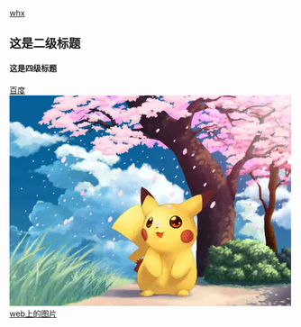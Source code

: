 [whx](whx.md)
## 这是二级标题
#### 这是四级标题
[百度](https://www.baidu.com/)</br>
![目录中的图片](whx.jpg)
[web上的图片](https://img2.baidu.com/it/u=1070003001,653753576&fm=26&fmt=auto&gp=0.jpg)
